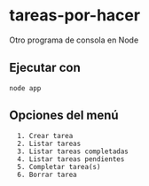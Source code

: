 # tareas-por-hacer
Otro programa de consola en Node

## Ejecutar con
```
node app
```
## Opciones del menú

      1. Crear tarea
      2. Listar tareas
      3. Listar tareas completadas 
      4. Listar tareas pendientes  
      5. Completar tarea(s)        
      6. Borrar tarea
